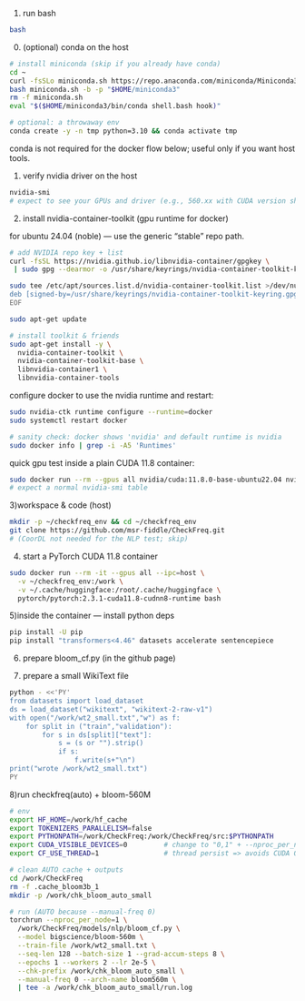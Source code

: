 1. run bash
```bash
bash
```
0) (optional) conda on the host
```bash
# install miniconda (skip if you already have conda)
cd ~
curl -fsSLo miniconda.sh https://repo.anaconda.com/miniconda/Miniconda3-latest-Linux-x86_64.sh
bash miniconda.sh -b -p "$HOME/miniconda3"
rm -f miniconda.sh
eval "$($HOME/miniconda3/bin/conda shell.bash hook)"

# optional: a throwaway env
conda create -y -n tmp python=3.10 && conda activate tmp
```

conda is not required for the docker flow below; useful only if you want host tools.

1) verify nvidia driver on the host
```bash
nvidia-smi
# expect to see your GPUs and driver (e.g., 560.xx with CUDA version shown)
```
2) install nvidia-container-toolkit (gpu runtime for docker)

for ubuntu 24.04 (noble) — use the generic “stable” repo path.
```bash
# add NVIDIA repo key + list
curl -fsSL https://nvidia.github.io/libnvidia-container/gpgkey \
 | sudo gpg --dearmor -o /usr/share/keyrings/nvidia-container-toolkit-keyring.gpg

sudo tee /etc/apt/sources.list.d/nvidia-container-toolkit.list >/dev/null <<'EOF'
deb [signed-by=/usr/share/keyrings/nvidia-container-toolkit-keyring.gpg] https://nvidia.github.io/libnvidia-container/stable/deb/amd64 /
EOF

sudo apt-get update

# install toolkit & friends
sudo apt-get install -y \
  nvidia-container-toolkit \
  nvidia-container-toolkit-base \
  libnvidia-container1 \
  libnvidia-container-tools

```
configure docker to use the nvidia runtime and restart:
```bash
sudo nvidia-ctk runtime configure --runtime=docker
sudo systemctl restart docker

# sanity check: docker shows 'nvidia' and default runtime is nvidia
sudo docker info | grep -i -A5 'Runtimes'
```


quick gpu test inside a plain CUDA 11.8 container:
```bash
sudo docker run --rm --gpus all nvidia/cuda:11.8.0-base-ubuntu22.04 nvidia-smi
# expect a normal nvidia-smi table
```

3)workspace & code (host)
```bash
mkdir -p ~/checkfreq_env && cd ~/checkfreq_env
git clone https://github.com/msr-fiddle/CheckFreq.git
# (CoorDL not needed for the NLP test; skip)
```

4) start a PyTorch CUDA 11.8 container
```bash
sudo docker run --rm -it --gpus all --ipc=host \
  -v ~/checkfreq_env:/work \
  -v ~/.cache/huggingface:/root/.cache/huggingface \
  pytorch/pytorch:2.3.1-cuda11.8-cudnn8-runtime bash
```

5)inside the container — install python deps
```bash
pip install -U pip
pip install "transformers<4.46" datasets accelerate sentencepiece
```

6) prepare bloom_cf.py (in the github page)

7) prepare a small WikiText file
```bash
python - <<'PY'
from datasets import load_dataset
ds = load_dataset("wikitext", "wikitext-2-raw-v1")
with open("/work/wt2_small.txt","w") as f:
    for split in ("train","validation"):
        for s in ds[split]["text"]:
            s = (s or "").strip()
            if s:
                f.write(s+"\n")
print("wrote /work/wt2_small.txt")
PY
```

8)run checkfreq(auto) + bloom-560M
```bash
# env
export HF_HOME=/work/hf_cache
export TOKENIZERS_PARALLELISM=false
export PYTHONPATH=/work/CheckFreq:/work/CheckFreq/src:$PYTHONPATH
export CUDA_VISIBLE_DEVICES=0         # change to "0,1" + --nproc_per_node=2 to use 2 GPUs
export CF_USE_THREAD=1                # thread persist => avoids CUDA OOM from forked procs

# clean AUTO cache + outputs
cd /work/CheckFreq
rm -f .cache_bloom3b_1
mkdir -p /work/chk_bloom_auto_small

# run (AUTO because --manual-freq 0)
torchrun --nproc_per_node=1 \
  /work/CheckFreq/models/nlp/bloom_cf.py \
  --model bigscience/bloom-560m \
  --train-file /work/wt2_small.txt \
  --seq-len 128 --batch-size 1 --grad-accum-steps 8 \
  --epochs 1 --workers 2 --lr 2e-5 \
  --chk-prefix /work/chk_bloom_auto_small \
  --manual-freq 0 --arch-name bloom560m \
  | tee -a /work/chk_bloom_auto_small/run.log
```
